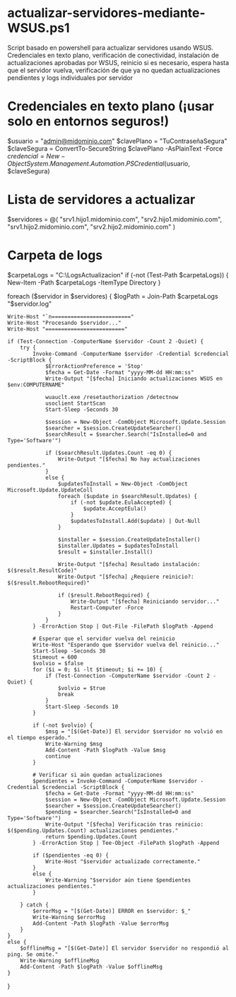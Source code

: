 # actualizar-servidores-mediante-WSUS.ps1
Script basado en powershell para actualizar servidores usando WSUS. Credenciales en texto plano, verificación de conectividad, instalación de actualizaciones aprobadas por WSUS, reinicio si es necesario, espera hasta que el servidor vuelva, verificación de que ya no quedan actualizaciones pendientes y logs individuales por servidor

# Credenciales en texto plano (¡usar solo en entornos seguros!)
$usuario = "admin@midominio.com"
$clavePlano = "TuContraseñaSegura"
$claveSegura = ConvertTo-SecureString $clavePlano -AsPlainText -Force
$credencial = New-Object System.Management.Automation.PSCredential ($usuario, $claveSegura)

# Lista de servidores a actualizar
$servidores = @(
    "srv1.hijo1.midominio.com",
    "srv2.hijo1.midominio.com",
    "srv1.hijo2.midominio.com",
    "srv2.hijo2.midominio.com"
)

# Carpeta de logs
$carpetaLogs = "C:\LogsActualizacion"
if (-not (Test-Path $carpetaLogs)) {
    New-Item -Path $carpetaLogs -ItemType Directory
}

foreach ($servidor in $servidores) {
    $logPath = Join-Path $carpetaLogs "$servidor.log"

    Write-Host "`n========================="
    Write-Host "Procesando $servidor..."
    Write-Host "========================="

    if (Test-Connection -ComputerName $servidor -Count 2 -Quiet) {
        try {
            Invoke-Command -ComputerName $servidor -Credential $credencial -ScriptBlock {
                $ErrorActionPreference = 'Stop'
                $fecha = Get-Date -Format "yyyy-MM-dd HH:mm:ss"
                Write-Output "[$fecha] Iniciando actualizaciones WSUS en $env:COMPUTERNAME"

                wuauclt.exe /resetauthorization /detectnow
                usoclient StartScan
                Start-Sleep -Seconds 30

                $session = New-Object -ComObject Microsoft.Update.Session
                $searcher = $session.CreateUpdateSearcher()
                $searchResult = $searcher.Search("IsInstalled=0 and Type='Software'")

                if ($searchResult.Updates.Count -eq 0) {
                    Write-Output "[$fecha] No hay actualizaciones pendientes."
                }
                else {
                    $updatesToInstall = New-Object -ComObject Microsoft.Update.UpdateColl
                    foreach ($update in $searchResult.Updates) {
                        if (-not $update.EulaAccepted) {
                            $update.AcceptEula()
                        }
                        $updatesToInstall.Add($update) | Out-Null
                    }

                    $installer = $session.CreateUpdateInstaller()
                    $installer.Updates = $updatesToInstall
                    $result = $installer.Install()

                    Write-Output "[$fecha] Resultado instalación: $($result.ResultCode)"
                    Write-Output "[$fecha] ¿Requiere reinicio?: $($result.RebootRequired)"

                    if ($result.RebootRequired) {
                        Write-Output "[$fecha] Reiniciando servidor..."
                        Restart-Computer -Force
                    }
                }
            } -ErrorAction Stop | Out-File -FilePath $logPath -Append

            # Esperar que el servidor vuelva del reinicio
            Write-Host "Esperando que $servidor vuelva del reinicio..."
            Start-Sleep -Seconds 30
            $timeout = 600
            $volvio = $false
            for ($i = 0; $i -lt $timeout; $i += 10) {
                if (Test-Connection -ComputerName $servidor -Count 2 -Quiet) {
                    $volvio = $true
                    break
                }
                Start-Sleep -Seconds 10
            }

            if (-not $volvio) {
                $msg = "[$(Get-Date)] El servidor $servidor no volvió en el tiempo esperado."
                Write-Warning $msg
                Add-Content -Path $logPath -Value $msg
                continue
            }

            # Verificar si aún quedan actualizaciones
            $pendientes = Invoke-Command -ComputerName $servidor -Credential $credencial -ScriptBlock {
                $fecha = Get-Date -Format "yyyy-MM-dd HH:mm:ss"
                $session = New-Object -ComObject Microsoft.Update.Session
                $searcher = $session.CreateUpdateSearcher()
                $pending = $searcher.Search("IsInstalled=0 and Type='Software'")
                Write-Output "[$fecha] Verificación tras reinicio: $($pending.Updates.Count) actualizaciones pendientes."
                return $pending.Updates.Count
            } -ErrorAction Stop | Tee-Object -FilePath $logPath -Append

            if ($pendientes -eq 0) {
                Write-Host "$servidor actualizado correctamente."
            }
            else {
                Write-Warning "$servidor aún tiene $pendientes actualizaciones pendientes."
            }

        } catch {
            $errorMsg = "[$(Get-Date)] ERROR en $servidor: $_"
            Write-Warning $errorMsg
            Add-Content -Path $logPath -Value $errorMsg
        }
    }
    else {
        $offlineMsg = "[$(Get-Date)] El servidor $servidor no respondió al ping. Se omite."
        Write-Warning $offlineMsg
        Add-Content -Path $logPath -Value $offlineMsg
    }
}
